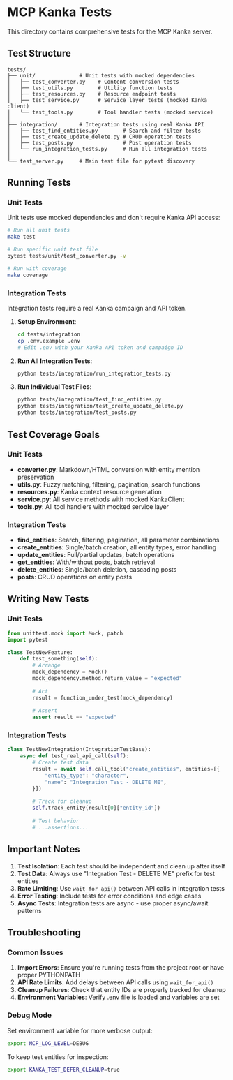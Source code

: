 # MCP Kanka Tests

This directory contains comprehensive tests for the MCP Kanka server.

## Test Structure

```
tests/
├── unit/              # Unit tests with mocked dependencies
│   ├── test_converter.py    # Content conversion tests
│   ├── test_utils.py        # Utility function tests
│   ├── test_resources.py    # Resource endpoint tests
│   ├── test_service.py      # Service layer tests (mocked Kanka client)
│   └── test_tools.py        # Tool handler tests (mocked service)
│
├── integration/       # Integration tests using real Kanka API
│   ├── test_find_entities.py        # Search and filter tests
│   ├── test_create_update_delete.py # CRUD operation tests
│   ├── test_posts.py                # Post operation tests
│   └── run_integration_tests.py     # Run all integration tests
│
└── test_server.py     # Main test file for pytest discovery
```

## Running Tests

### Unit Tests

Unit tests use mocked dependencies and don't require Kanka API access:

```bash
# Run all unit tests
make test

# Run specific unit test file
pytest tests/unit/test_converter.py -v

# Run with coverage
make coverage
```

### Integration Tests

Integration tests require a real Kanka campaign and API token.

1. **Setup Environment**:
   ```bash
   cd tests/integration
   cp .env.example .env
   # Edit .env with your Kanka API token and campaign ID
   ```

2. **Run All Integration Tests**:
   ```bash
   python tests/integration/run_integration_tests.py
   ```

3. **Run Individual Test Files**:
   ```bash
   python tests/integration/test_find_entities.py
   python tests/integration/test_create_update_delete.py
   python tests/integration/test_posts.py
   ```

## Test Coverage Goals

### Unit Tests
- **converter.py**: Markdown/HTML conversion with entity mention preservation
- **utils.py**: Fuzzy matching, filtering, pagination, search functions
- **resources.py**: Kanka context resource generation
- **service.py**: All service methods with mocked KankaClient
- **tools.py**: All tool handlers with mocked service layer

### Integration Tests
- **find_entities**: Search, filtering, pagination, all parameter combinations
- **create_entities**: Single/batch creation, all entity types, error handling
- **update_entities**: Full/partial updates, batch operations
- **get_entities**: With/without posts, batch retrieval
- **delete_entities**: Single/batch deletion, cascading posts
- **posts**: CRUD operations on entity posts

## Writing New Tests

### Unit Tests
```python
from unittest.mock import Mock, patch
import pytest

class TestNewFeature:
    def test_something(self):
        # Arrange
        mock_dependency = Mock()
        mock_dependency.method.return_value = "expected"
        
        # Act
        result = function_under_test(mock_dependency)
        
        # Assert
        assert result == "expected"
```

### Integration Tests
```python
class TestNewIntegration(IntegrationTestBase):
    async def test_real_api_call(self):
        # Create test data
        result = await self.call_tool("create_entities", entities=[{
            "entity_type": "character",
            "name": "Integration Test - DELETE ME",
        }])
        
        # Track for cleanup
        self.track_entity(result[0]["entity_id"])
        
        # Test behavior
        # ...assertions...
```

## Important Notes

1. **Test Isolation**: Each test should be independent and clean up after itself
2. **Test Data**: Always use "Integration Test - DELETE ME" prefix for test entities
3. **Rate Limiting**: Use `wait_for_api()` between API calls in integration tests
4. **Error Testing**: Include tests for error conditions and edge cases
5. **Async Tests**: Integration tests are async - use proper async/await patterns

## Troubleshooting

### Common Issues

1. **Import Errors**: Ensure you're running tests from the project root or have proper PYTHONPATH
2. **API Rate Limits**: Add delays between API calls using `wait_for_api()`
3. **Cleanup Failures**: Check that entity IDs are properly tracked for cleanup
4. **Environment Variables**: Verify .env file is loaded and variables are set

### Debug Mode

Set environment variable for more verbose output:
```bash
export MCP_LOG_LEVEL=DEBUG
```

To keep test entities for inspection:
```bash
export KANKA_TEST_DEFER_CLEANUP=true
```